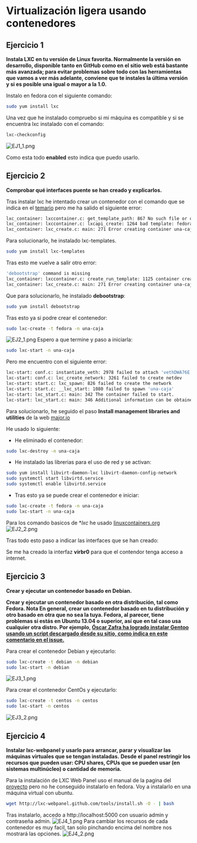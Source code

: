 
Virtualización ligera usando contenedores
====================================================================

Ejercicio 1
-----------

**Instala LXC en tu versión de Linux favorita. Normalmente la versión en desarrollo, disponible tanto en GitHub como en el sitio web está bastante más avanzada; para evitar problemas sobre todo con las herramientas que vamos a ver más adelante, conviene que te instales la última versión y si es posible una igual o mayor a la 1.0.**

Instalo en fedora con el siguiente comando:
```bash
sudo yum install lxc
```

Una vez que he instalado compruebo si mi máquina es compatible y si se encuentra lxc instalado con el comando:
```bash
lxc-checkconfig
```
![EJ1_1.png](./capturas/t4/EJ1_1.png)

Como esta todo **enabled** esto indica que puedo usarlo.


Ejercicio 2
-----------

**Comprobar qué interfaces puente se han creado y explicarlos.**

Tras instalar lxc he intentado crear un contenedor con el comando que se indica en el [temario](http://jj.github.io/IV/documentos/temas/Contenedores) pero me ha salido el siguiente error:
```bash
lxc_container: lxccontainer.c: get_template_path: 867 No such file or directory - bad template: fedora
lxc_container: lxccontainer.c: lxcapi_create: 1264 bad template: fedora
lxc_container: lxc_create.c: main: 271 Error creating container una-caja
```

Para solucionarlo, he instalado lxc-templates. 
```bash
sudo yum install lxc-templates
```

Tras esto me vuelve a salir otro error:
```bash
'debootstrap' command is missing
lxc_container: lxccontainer.c: create_run_template: 1125 container creation template for una-caja failed
lxc_container: lxc_create.c: main: 271 Error creating container una-caja
```

Que para solucionarlo, he instalado **debootstrap**:
```bash
sudo yum install debootstrap
```
Tras esto ya si podre crear el contenedor:
```bash
sudo lxc-create -t fedora -n una-caja
```
![EJ2_1.png](./capturas/t4/EJ2_1.png)
Espero a que termine y paso a iniciarla:
```bash
sudo lxc-start -n una-caja
```

Pero me encuentro con el siguiente error:
```bash
lxc-start: conf.c: instantiate_veth: 2978 failed to attach 'vethDWA76E' to the bridge 'virbr0': No such device
lxc-start: conf.c: lxc_create_network: 3261 failed to create netdev
lxc-start: start.c: lxc_spawn: 826 failed to create the network
lxc-start: start.c: __lxc_start: 1080 failed to spawn 'una-caja'
lxc-start: lxc_start.c: main: 342 The container failed to start.
lxc-start: lxc_start.c: main: 346 Additional information can be obtained by setting the --logfile and --logpriority options.
```

Para solucionarlo, he seguido el paso **Install management libraries and utilities** de la web [major.io](https://major.io/2014/04/21/launch-secure-lxc-containers-on-fedora-20-using-selinux-and-svirt/)

He usado lo siguiente:
- He eliminado el contenedor:
```bash
sudo lxc-destroy -n una-caja
```
- He instalado las librerias para el uso de red y se activan:
```bash
sudo yum install libvirt-daemon-lxc libvirt-daemon-config-network
sudo systemctl start libvirtd.service
sudo systemctl enable libvirtd.service
```
- Tras esto ya se puede crear el contenedor e iniciar:
```bash
sudo lxc-create -t fedora -n una-caja
sudo lxc-start -n una-caja
```

Para los comando basicos de **lxc* he usado [linuxcontainers.org](https://linuxcontainers.org/lxc/manpages/)
![EJ2_2.png](./capturas/t4/EJ2_2.png)

Tras todo esto paso a indicar las interfaces que se han creado:

Se me ha creado la interfaz **virbr0** para que el contendor tenga acceso a internet.


Ejercicio 3
-----------

**Crear y ejecutar un contenedor basado en Debian.**

**Crear y ejecutar un contenedor basado en otra distribución, tal como Fedora. Nota En general, crear un contenedor basado en tu distribución y otro basado en otra que no sea la tuya. Fedora, al parecer, tiene problemas si estás en Ubuntu 13.04 o superior, así que en tal caso usa cualquier otra distro. Por ejemplo, [Óscar Zafra ha logrado instalar Gentoo usando un script descargado desde su sitio, como indica en este comentario en el issue.](https://github.com/IV-GII/GII-2013/issues/87#issuecomment-28639976)**

Para crear el contenedor Debian y ejecutarlo:
```bash
sudo lxc-create -t debian -n debian
sudo lxc-start -n debian
```
![EJ3_1.png](./capturas/t4/EJ3_1.png)

Para crear el contenedor CentOs y ejecutarlo:
```bash
sudo lxc-create -t centos -n centos
sudo lxc-start -n centos
```
![EJ3_2.png](./capturas/t4/EJ3_2.png)


Ejercicio 4
-----------

**Instalar lxc-webpanel y usarlo para arrancar, parar y visualizar las máquinas virtuales que se tengan instaladas.**
**Desde el panel restringir los recursos que pueden usar: CPU shares, CPUs que se pueden usar (en sistemas multinúcleo) o cantidad de memoria.**

Para la instalación de LXC Web Panel uso el manual de la pagina del [proyecto](http://lxc-webpanel.github.io/install.html) pero no he conseguido instalarlo en fedora. Voy a instalarlo en una máquina virtual con ubuntu.
```bash
wget http://lxc-webpanel.github.com/tools/install.sh -O - | bash
```
Tras instalarlo, accedo a http://localhost:5000 con usuario admin y contraseña admin.
![EJ4_1.png](./capturas/t4/EJ4_1.png)
Para cambiar los recursos de cada contenedor es muy facil, tan solo pinchando encima del nombre nos mostrará las opciones.
![EJ4_2.png](./capturas/t4/EJ4_2.png)


